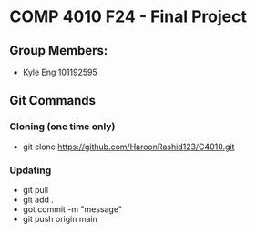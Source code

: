 # COMP 4010 F24 - Final Project

## Group Members:
- Kyle Eng 101192595

## Git Commands
### Cloning (one time only)
- git clone https://github.com/HaroonRashid123/C4010.git

### Updating
- git pull
- git add .
- got commit -m "message"
- git push origin main
